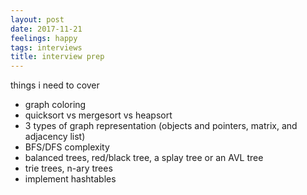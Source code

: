 ```yaml
---
layout: post
date: 2017-11-21
feelings: happy
tags: interviews
title: interview prep
---
```



things i need to cover

- graph coloring
- quicksort vs mergesort vs heapsort
- 3 types of graph representation (objects and pointers, matrix, and adjacency list)
- BFS/DFS complexity
- balanced trees, red/black tree, a splay tree or an AVL tree
- trie trees,  n-ary trees
- implement hashtables
